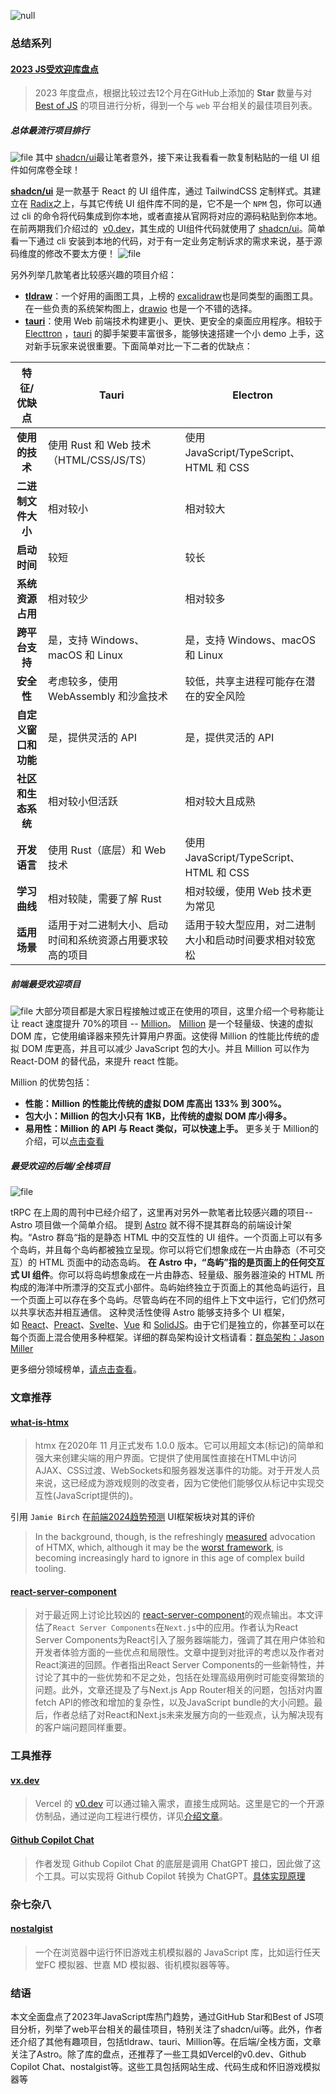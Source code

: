 ![null](https://p3-juejin.byteimg.com/tos-cn-i-k3u1fbpfcp/e6c1382712c246d1a796c7c0a4b7a6e0~tplv-k3u1fbpfcp-jj-mark:0:0:0:0:q75.image#?w=1344\&h=768\&s=959388\&e=png\&b=e39b6c)

### 总结系列

#### [2023 JS受欢迎库盘点](https://risingstars.js.org/2023/en)

> 2023 年度盘点，根据比较过去12个月在GitHub上添加的 **Star** 数量与对 [Best of JS](https://bestofjs.org/) 的项目进行分析，得到一个与 `web` 平台相关的最佳项目列表。

##### 总体最流行项目排行

![file](https://p3-juejin.byteimg.com/tos-cn-i-k3u1fbpfcp/db3a36e3d8b448fb8b94f9a0186efd8e~tplv-k3u1fbpfcp-jj-mark:0:0:0:0:q75.image#?w=616\&h=699\&s=211179\&e=png\&b=e9e9e8)
其中 [shadcn/ui](https://ui.shadcn.com/docs/components/accordion)最让笔者意外，接下来让我看看一款复制粘贴的一组 UI 组件如何席卷全球！

**[shadcn/ui](https://ui.shadcn.com/docs/components/accordion)** 是一款基于 React 的 UI 组件库，通过 TailwindCSS 定制样式。其建立在 [Radix](https://github.com/radix-ui/primitives)之上，与其它传统 UI 组件库不同的是，它不是一个 `NPM` 包，你可以通过 cli 的命令将代码集成到你本地，或者直接从官网将对应的源码粘贴到你本地。在前两期我们介绍过的  [v0.dev](https://v0.dev/)，其生成的 UI组件代码就使用了  [shadcn/ui](https://ui.shadcn.com/docs/components/accordion)。简单看一下通过 cli 安装到本地的代码，对于有一定业务定制诉求的需求来说，基于源码维度的修改不要太方便！
![file](https://p3-juejin.byteimg.com/tos-cn-i-k3u1fbpfcp/da265d69a3ba457f8084fa8121baf447~tplv-k3u1fbpfcp-jj-mark:0:0:0:0:q75.image#?w=685\&h=587\&s=185466\&e=png\&b=072b36)

另外列举几款笔者比较感兴趣的项目介绍：

*   **[tldraw](https://github.com/tldraw/tldraw)**：一个好用的画图工具，上榜的 [excalidraw](https://github.com/excalidraw/excalidraw)也是同类型的画图工具。在一些负责的系统架构图上，[drawio](https://github.com/jgraph/drawio) 也是一个不错的选择。
*   **[tauri](https://github.com/tauri-apps/tauri)**：使用 Web 前端技术构建更小、更快、更安全的桌面应用程序。相较于 [Electtron](https://www.electronjs.org/) ，[tauri](https://github.com/tauri-apps/tauri) 的脚手架要丰富很多，能够快速搭建一个小 demo 上手，这对新手玩家来说很重要。下面简单对比一下二者的优缺点：

|    特征/优缺点    | Tauri                            | Electron                            |
| :----------: | -------------------------------- | ----------------------------------- |
|   **使用的技术**  | 使用 Rust 和 Web 技术（HTML/CSS/JS/TS） | 使用 JavaScript/TypeScript、HTML 和 CSS |
|  **二进制文件大小** | 相对较小                             | 相对较大                                |
|   **启动时间**   | 较短                               | 较长                                  |
|  **系统资源占用**  | 相对较少                             | 相对较多                                |
|   **跨平台支持**  | 是，支持 Windows、macOS 和 Linux       | 是，支持 Windows、macOS 和 Linux          |
|    **安全性**   | 考虑较多，使用 WebAssembly 和沙盒技术        | 较低，共享主进程可能存在潜在的安全风险                 |
| **自定义窗口和功能** | 是，提供灵活的 API                      | 是，提供灵活的 API                         |
|  **社区和生态系统** | 相对较小但活跃                          | 相对较大且成熟                             |
|   **开发语言**   | 使用 Rust（底层）和 Web 技术              | 使用 JavaScript/TypeScript、HTML 和 CSS |
|   **学习曲线**   | 相对较陡，需要了解 Rust                   | 相对较缓，使用 Web 技术更为常见                  |
|   **适用场景**   | 适用于对二进制大小、启动时间和系统资源占用要求较高的项目     | 适用于较大型应用，对二进制大小和启动时间要求相对较宽松         |

##### 前端最受欢迎项目

![file](https://p3-juejin.byteimg.com/tos-cn-i-k3u1fbpfcp/7c08ccdeaf6c4be6ac75a9b408a76456~tplv-k3u1fbpfcp-jj-mark:0:0:0:0:q75.image#?w=617\&h=352\&s=99291\&e=png\&b=e7e7e6)
大部分项目都是大家日程接触过或正在使用的项目，这里介绍一个号称能让让 react 速度提升 70%的项目 -- [Million](https://github.com/aidenybai/million)。 [Million](https://github.com/aidenybai/million) 是一个轻量级、快速的虚拟 DOM 库，它使用编译器来预先计算用户界面。这使得 Million 的性能比传统的虚拟 DOM 库更高，并且可以减少 JavaScript 包的大小。并且 Million 可以作为 React-DOM 的替代品，来提升 react 性能。

Million 的优势包括：

*   **性能：Million 的性能比传统的虚拟 DOM 库高出 133% 到 300%。**
*   **包大小：Million 的包大小只有 1KB，比传统的虚拟 DOM 库小得多。**
*   **易用性：Million 的 API 与 React 类似，可以快速上手。**
    更多关于 Million的介绍，可以[点击查看](https://juejin.cn/post/7246675998758420538)

##### 最受欢迎的后端/全栈项目

![file](https://p3-juejin.byteimg.com/tos-cn-i-k3u1fbpfcp/230bfef6ec0842f9b4868c7c5b7d62c7~tplv-k3u1fbpfcp-jj-mark:0:0:0:0:q75.image#?w=612\&h=358\&s=111746\&e=png\&b=e7e7e6)

tRPC 在上周的周刊中已经介绍了，这里再对另外一款笔者比较感兴趣的项目--Astro 项目做一个简单介绍。
提到 [Astro](https://github.com/withastro/astro) 就不得不提其群岛的前端设计架构。“Astro 群岛“指的是静态 HTML 中的交互性的 UI 组件。一个页面上可以有多个岛屿，并且每个岛屿都被独立呈现。你可以将它们想象成在一片由静态（不可交互）的 HTML 页面中的动态岛屿。
**在 Astro 中，“岛屿”指的是页面上的任何交互式 UI 组件**。你可以将岛屿想象成在一片由静态、轻量级、服务器渲染的 HTML 所构成的海洋中所漂浮的交互式小部件。岛屿始终独立于页面上的其他岛屿运行，且一个页面上可以存在多个岛屿。尽管岛屿在不同的组件上下文中运行，它们仍然可以共享状态并相互通信。
这种灵活性使得 Astro 能够支持多个 UI 框架，如 [React](https://react.dev/)、[Preact](https://preactjs.com/)、[Svelte](https://svelte.dev/)、[Vue](https://vuejs.org/) 和 [SolidJS](https://www.solidjs.com/)。由于它们是独立的，你甚至可以在每个页面上混合使用多种框架。详细的群岛架构设计文档请看：[群岛架构：Jason Miller](https://jasonformat.com/islands-architecture/)

更多细分领域榜单，[请点击查看](https://risingstars.js.org/2023/en)。

### 文章推荐

#### [what-is-htmx](https://refine.dev/blog/what-is-htmx/)

> htmx 在2020年 11 月正式发布 1.0.0 版本。它可以用超文本(标记)的简单和强大来创建尖端的用户界面。它提供了使用属性直接在HTML中访问AJAX、CSS过渡、WebSockets和服务器发送事件的功能。对于开发人员来说，这已经成为游戏规则的改变者，因为它使他们能够仅从标记中实现交互性(JavaScript提供的)。

引用 `Jamie Birch` 在[前端2024趋势预测](https://buttondown.email/whatever_jamie/archive/frontend-predictions-for-2024) UI框架板块对其的评价

> In the background, though, is the refreshingly [measured](https://x.com/htmx_org/status/1738588696134201701?s=20) advocation of HTMX, which, although it may be the [worst framework](https://x.com/htmx_org/status/1738904635216154944?s=20), is becoming increasingly hard to ignore in this age of complex build tooling.

#### [react-server-component](https://www.mayank.co/blog/react-server-components/)

> 对于最近网上讨论比较凶的 [react-server-component](https://github.com/reactjs/rfcs/blob/main/text/0188-server-components.md)的观点输出。本文评估了`React Server Components`在`Next.js`中的应用。作者认为React Server Components为React引入了服务器端能力，强调了其在用户体验和开发者体验方面的一些优点和局限性。文章中提到对批评的考虑以及作者对React演进的回顾。作者指出React Server Components的一些新特性，并讨论了其中的一些优势和不足之处，包括在处理高级用例时可能变得繁琐的问题。此外，文章还提及了与Next.js App Router相关的问题，包括对内置fetch API的修改和增加的复杂性，以及JavaScript bundle的大小问题。最后，作者总结了对React和Next.js未来发展方向的一些观点，认为解决现有的客户端问题同样重要。

### 工具推荐

#### [vx.dev](https://github.com/Yuyz0112/vx.dev)

> Vercel 的 [v0.dev](https://v0.dev/) 可以通过输入需求，直接生成网站。这里是它的一个开源仿制品，通过逆向工程进行模仿，详见[介绍文章](https://step-saga-examples.pages.dev/v0-dev-reverse-engineer/)。

#### [Github Copilot Chat](https://github.com/aaamoon/copilot-gpt4-service)

> 作者发现 Github Copilot Chat 的底层是调用 ChatGPT 接口，因此做了这个工具。可以实现将 Github Copilot 转换为 ChatGPT。[具体实现原理](https://github.com/aaamoon/copilot-gpt4-service/commit/3918c45d9082a90515ee3ee68a9604855ba3a668#diff-972dbc3410e46eca25d96b0bdde99b685ba2276912acbded0ad9cde10f46af9c)

### 杂七杂八

#### [nostalgist](https://github.com/arianrhodsandlot/nostalgist)

> 一个在浏览器中运行怀旧游戏主机模拟器的 JavaScript 库，比如运行任天堂FC 模拟器、世嘉 MD 模拟器、街机模拟器等等。

### 结语
本文全面盘点了2023年JavaScript库热门趋势，通过GitHub Star和Best of JS项目分析，列举了web平台相关的最佳项目，特别关注了shadcn/ui等。此外，作者还介绍了其他有趣项目，包括tldraw、tauri、Million等。在后端/全栈方面，文章关注了Astro。除了库的盘点，还推荐了一些工具如Vercel的v0.dev、Github Copilot Chat、nostalgist等。这些工具包括网站生成、代码生成和怀旧游戏模拟器等

